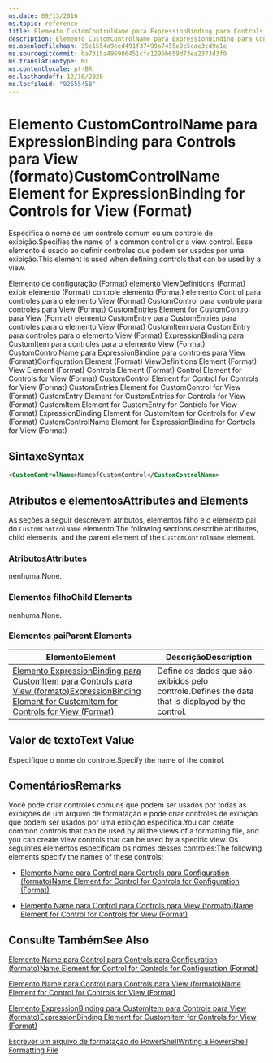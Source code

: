 ```yaml
---
ms.date: 09/13/2016
ms.topic: reference
title: Elemento CustomControlName para ExpressionBinding para Controls para View (formato)
description: Elemento CustomControlName para ExpressionBinding para Controls para View (formato)
ms.openlocfilehash: 35e1554a9eed491f37499a7455e9c5cae3cd9e1e
ms.sourcegitcommit: ba7315a496986451cfc1296b659d73ea2373d3f0
ms.translationtype: MT
ms.contentlocale: pt-BR
ms.lasthandoff: 12/10/2020
ms.locfileid: "92655458"
---
```

# <a name="customcontrolname-element-for-expressionbinding-for-controls-for-view-format"></a><span data-ttu-id="f5e49-103">Elemento CustomControlName para ExpressionBinding para Controls para View (formato)</span><span class="sxs-lookup"><span data-stu-id="f5e49-103">CustomControlName Element for ExpressionBinding for Controls for View (Format)</span></span>

<span data-ttu-id="f5e49-104">Especifica o nome de um controle comum ou um controle de exibição.</span><span class="sxs-lookup"><span data-stu-id="f5e49-104">Specifies the name of a common control or a view control.</span></span> <span data-ttu-id="f5e49-105">Esse elemento é usado ao definir controles que podem ser usados por uma exibição.</span><span class="sxs-lookup"><span data-stu-id="f5e49-105">This element is used when defining controls that can be used by a view.</span></span>

<span data-ttu-id="f5e49-106">Elemento de configuração (Format) elemento ViewDefinitions (Format) exibir elemento (Format) controle elemento (Format) elemento Control para controles para o elemento View (Format) CustomControl para controle para controles para View (Format) CustomEntries Element for CustomControl para View (Format) elemento CustomEntry para CustomEntries para controles para o elemento View (Format) CustomItem para CustomEntry para controles para o elemento View (Format) ExpressionBinding para CustomItem para controles para o elemento View (Format) CustomControlName para ExpressionBindine para controles para View (Format)</span><span class="sxs-lookup"><span data-stu-id="f5e49-106">Configuration Element (Format) ViewDefinitions Element (Format) View Element (Format) Controls Element (Format) Control Element for Controls for View (Format) CustomControl Element for Control for Controls for View (Format) CustomEntries Element for CustomControl for View (Format) CustomEntry Element for CustomEntries for Controls for View (Format) CustomItem Element for CustomEntry for Controls for View (Format) ExpressionBinding Element for CustomItem for Controls for View (Format) CustomControlName Element for ExpressionBindine for Controls for View (Format)</span></span>

## <a name="syntax"></a><span data-ttu-id="f5e49-107">Sintaxe</span><span class="sxs-lookup"><span data-stu-id="f5e49-107">Syntax</span></span>

```xml
<CustomControlName>NameofCustomControl</CustomControlName>
```

## <a name="attributes-and-elements"></a><span data-ttu-id="f5e49-108">Atributos e elementos</span><span class="sxs-lookup"><span data-stu-id="f5e49-108">Attributes and Elements</span></span>

<span data-ttu-id="f5e49-109">As seções a seguir descrevem atributos, elementos filho e o elemento pai do `CustomControlName` elemento.</span><span class="sxs-lookup"><span data-stu-id="f5e49-109">The following sections describe attributes, child elements, and the parent element of the `CustomControlName` element.</span></span>

### <a name="attributes"></a><span data-ttu-id="f5e49-110">Atributos</span><span class="sxs-lookup"><span data-stu-id="f5e49-110">Attributes</span></span>

<span data-ttu-id="f5e49-111">nenhuma.</span><span class="sxs-lookup"><span data-stu-id="f5e49-111">None.</span></span>

### <a name="child-elements"></a><span data-ttu-id="f5e49-112">Elementos filho</span><span class="sxs-lookup"><span data-stu-id="f5e49-112">Child Elements</span></span>

<span data-ttu-id="f5e49-113">nenhuma.</span><span class="sxs-lookup"><span data-stu-id="f5e49-113">None.</span></span>

### <a name="parent-elements"></a><span data-ttu-id="f5e49-114">Elementos pai</span><span class="sxs-lookup"><span data-stu-id="f5e49-114">Parent Elements</span></span>

|<span data-ttu-id="f5e49-115">Elemento</span><span class="sxs-lookup"><span data-stu-id="f5e49-115">Element</span></span>|<span data-ttu-id="f5e49-116">Descrição</span><span class="sxs-lookup"><span data-stu-id="f5e49-116">Description</span></span>|
|-------------|-----------------|
|[<span data-ttu-id="f5e49-117">Elemento ExpressionBinding para CustomItem para Controls para View (formato)</span><span class="sxs-lookup"><span data-stu-id="f5e49-117">ExpressionBinding Element for CustomItem for Controls for View (Format)</span></span>](./expressionbinding-element-for-customitem-for-controls-for-view-format.md)|<span data-ttu-id="f5e49-118">Define os dados que são exibidos pelo controle.</span><span class="sxs-lookup"><span data-stu-id="f5e49-118">Defines the data that is displayed by the control.</span></span>|

## <a name="text-value"></a><span data-ttu-id="f5e49-119">Valor de texto</span><span class="sxs-lookup"><span data-stu-id="f5e49-119">Text Value</span></span>

<span data-ttu-id="f5e49-120">Especifique o nome do controle.</span><span class="sxs-lookup"><span data-stu-id="f5e49-120">Specify the name of the control.</span></span>

## <a name="remarks"></a><span data-ttu-id="f5e49-121">Comentários</span><span class="sxs-lookup"><span data-stu-id="f5e49-121">Remarks</span></span>

<span data-ttu-id="f5e49-122">Você pode criar controles comuns que podem ser usados por todas as exibições de um arquivo de formatação e pode criar controles de exibição que podem ser usados por uma exibição específica.</span><span class="sxs-lookup"><span data-stu-id="f5e49-122">You can create common controls that can be used by all the views of a formatting file, and you can create view controls that can be used by a specific view.</span></span> <span data-ttu-id="f5e49-123">Os seguintes elementos especificam os nomes desses controles:</span><span class="sxs-lookup"><span data-stu-id="f5e49-123">The following elements specify the names of these controls:</span></span>

- [<span data-ttu-id="f5e49-124">Elemento Name para Control para Controls para Configuration (formato)</span><span class="sxs-lookup"><span data-stu-id="f5e49-124">Name Element for Control for Controls for Configuration (Format)</span></span>](./name-element-for-control-for-controls-for-configuration-format.md)

- [<span data-ttu-id="f5e49-125">Elemento Name para Control para Controls para View (formato)</span><span class="sxs-lookup"><span data-stu-id="f5e49-125">Name Element for Control for Controls for View (Format)</span></span>](./name-element-for-control-for-controls-for-view-format.md)

## <a name="see-also"></a><span data-ttu-id="f5e49-126">Consulte Também</span><span class="sxs-lookup"><span data-stu-id="f5e49-126">See Also</span></span>

[<span data-ttu-id="f5e49-127">Elemento Name para Control para Controls para Configuration (formato)</span><span class="sxs-lookup"><span data-stu-id="f5e49-127">Name Element for Control for Controls for Configuration (Format)</span></span>](./name-element-for-control-for-controls-for-configuration-format.md)

[<span data-ttu-id="f5e49-128">Elemento Name para Control para Controls para View (formato)</span><span class="sxs-lookup"><span data-stu-id="f5e49-128">Name Element for Control for Controls for View (Format)</span></span>](./name-element-for-control-for-controls-for-view-format.md)

[<span data-ttu-id="f5e49-129">Elemento ExpressionBinding para CustomItem para Controls para View (formato)</span><span class="sxs-lookup"><span data-stu-id="f5e49-129">ExpressionBinding Element for CustomItem for Controls for View (Format)</span></span>](./expressionbinding-element-for-customitem-for-controls-for-view-format.md)

[<span data-ttu-id="f5e49-130">Escrever um arquivo de formatação do PowerShell</span><span class="sxs-lookup"><span data-stu-id="f5e49-130">Writing a PowerShell Formatting File</span></span>](./writing-a-powershell-formatting-file.md)
